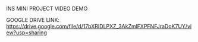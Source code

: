 INS MINI PROJECT VIDEO DEMO 

GOOGLE DRIVE LINK: https://drive.google.com/file/d/17bXRIDLPXZ_3AkZmlFXPFNFJraDoK7UY/view?usp=sharing
